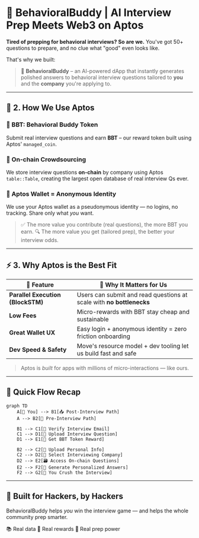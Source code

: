 # 🤖 BehavioralBuddy | AI Interview Prep Meets Web3 on Aptos

**Tired of prepping for behavioral interviews? So are we.**
You've got 50+ questions to prepare, and no clue what "good" even looks like.

That's why we built:

> 🎤 **BehavioralBuddy** – an AI-powered dApp that instantly generates polished answers to behavioral interview questions tailored to **you** and the **company** you're applying to.

---

## 🚀 2. How We Use Aptos

### 🎁 BBT: Behavioral Buddy Token

Submit real interview questions and earn **BBT** – our reward token built using Aptos' `managed_coin`.

### 🔐 On-chain Crowdsourcing

We store interview questions **on-chain** by company using Aptos `table::Table`, creating the largest open database of real interview Qs ever.

### 👤 Aptos Wallet = Anonymous Identity

We use your Aptos wallet as a pseudonymous identity — no logins, no tracking. Share only what *you* want.

> ✅ The more value you contribute (real questions), the more BBT you earn.
> 🔍 The more value you get (tailored prep), the better your interview odds.

---

## ⚡ 3. Why Aptos is the Best Fit

| 🧱 Feature                        | 🚀 Why It Matters for Us                                             |
| --------------------------------- | -------------------------------------------------------------------- |
| **Parallel Execution (BlockSTM)** | Users can submit and read questions at scale with **no bottlenecks** |
| **Low Fees**                      | Micro-rewards with BBT stay cheap and sustainable                    |
| **Great Wallet UX**               | Easy login + anonymous identity = zero friction onboarding           |
| **Dev Speed & Safety**            | Move's resource model + dev tooling let us build fast and safe       |

> Aptos is *built* for apps with millions of micro-interactions — like ours.

---

## 🧠 Quick Flow Recap

```mermaid
graph TD
    A[👤 You] --> B1[📤 Post-Interview Path]
    A --> B2[🎯 Pre-Interview Path]
    
    B1 --> C1[📧 Verify Interview Email]
    C1 --> D1[📝 Upload Interview Question]
    D1 --> E1[🎁 Get BBT Token Reward]
    
    B2 --> C2[📄 Upload Personal Info]
    C2 --> D2[🏢 Select Interviewing Company]
    D2 --> E2[🗃️ Access On-chain Questions]
    E2 --> F2[🧠 Generate Personalized Answers]
    F2 --> G2[💪 You Crush the Interview]
```

---

## 🙌 Built for Hackers, by Hackers

BehavioralBuddy helps *you* win the interview game — and helps the whole community prep smarter.

📚 Real data
🎁 Real rewards
🧠 Real prep power
